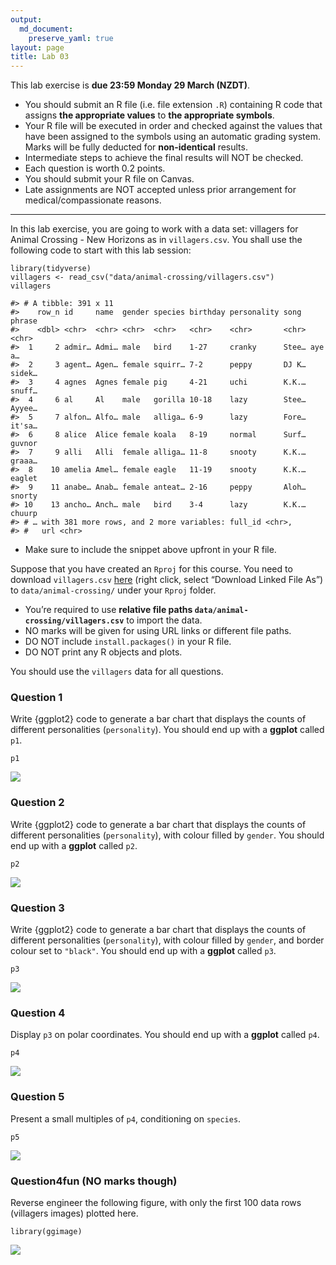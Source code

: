 ```yaml
---
output: 
  md_document:
    preserve_yaml: true
layout: page
title: Lab 03
---
```


This lab exercise is **due 23:59 Monday 29 March (NZDT)**.

-   You should submit an R file (i.e. file extension `.R`) containing R
    code that assigns **the appropriate values** to **the appropriate
    symbols**.
-   Your R file will be executed in order and checked against the values
    that have been assigned to the symbols using an automatic grading
    system. Marks will be fully deducted for **non-identical** results.
-   Intermediate steps to achieve the final results will NOT be checked.
-   Each question is worth 0.2 points.
-   You should submit your R file on Canvas.
-   Late assignments are NOT accepted unless prior arrangement for
    medical/compassionate reasons.

------------------------------------------------------------------------

In this lab exercise, you are going to work with a data set: villagers
for Animal Crossing - New Horizons as in `villagers.csv`. You shall use
the following code to start with this lab session:

    library(tidyverse)
    villagers <- read_csv("data/animal-crossing/villagers.csv")
    villagers

    #> # A tibble: 391 x 11
    #>    row_n id     name  gender species birthday personality song  phrase
    #>    <dbl> <chr>  <chr> <chr>  <chr>   <chr>    <chr>       <chr> <chr> 
    #>  1     2 admir… Admi… male   bird    1-27     cranky      Stee… aye a…
    #>  2     3 agent… Agen… female squirr… 7-2      peppy       DJ K… sidek…
    #>  3     4 agnes  Agnes female pig     4-21     uchi        K.K.… snuff…
    #>  4     6 al     Al    male   gorilla 10-18    lazy        Stee… Ayyee…
    #>  5     7 alfon… Alfo… male   alliga… 6-9      lazy        Fore… it'sa…
    #>  6     8 alice  Alice female koala   8-19     normal      Surf… guvnor
    #>  7     9 alli   Alli  female alliga… 11-8     snooty      K.K.… graaa…
    #>  8    10 amelia Amel… female eagle   11-19    snooty      K.K.… eaglet
    #>  9    11 anabe… Anab… female anteat… 2-16     peppy       Aloh… snorty
    #> 10    13 ancho… Anch… male   bird    3-4      lazy        K.K.… chuurp
    #> # … with 381 more rows, and 2 more variables: full_id <chr>,
    #> #   url <chr>

-   Make sure to include the snippet above upfront in your R file.

Suppose that you have created an `Rproj` for this course. You need to
download `villagers.csv`
[here](https://github.com/rfordatascience/tidytuesday/raw/master/data/2020/2020-05-05/villagers.csv)
(right click, select “Download Linked File As”) to
`data/animal-crossing/` under your `Rproj` folder.

-   You’re required to use **relative file paths
    `data/animal-crossing/villagers.csv`** to import the data.
-   NO marks will be given for using URL links or different file paths.
-   DO NOT include `install.packages()` in your R file.
-   DO NOT print any R objects and plots.

You should use the `villagers` data for all questions.

### Question 1

Write {ggplot2} code to generate a bar chart that displays the counts of
different personalities (`personality`). You should end up with a
**ggplot** called `p1`.

    p1

![](/figures/lab03-q1-1.png)

### Question 2

Write {ggplot2} code to generate a bar chart that displays the counts of
different personalities (`personality`), with colour filled by `gender`.
You should end up with a **ggplot** called `p2`.

    p2

![](/figures/lab03-q2-1.png)

### Question 3

Write {ggplot2} code to generate a bar chart that displays the counts of
different personalities (`personality`), with colour filled by `gender`,
and border colour set to `"black"`. You should end up with a **ggplot**
called `p3`.

    p3

![](/figures/lab03-q3-1.png)

### Question 4

Display `p3` on polar coordinates. You should end up with a **ggplot**
called `p4`.

    p4

![](/figures/lab03-q4-1.png)

### Question 5

Present a small multiples of `p4`, conditioning on `species`.

    p5

![](/figures/lab03-q5-1.png)

### Question4fun (NO marks though)

Reverse engineer the following figure, with only the first 100 data rows
(villagers images) plotted here.

    library(ggimage)

![](/figures/lab03-extra-1.png)

